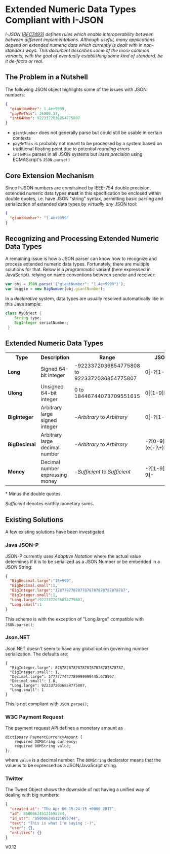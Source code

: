 # Extended Numeric Data Types Compliant with I-JSON

*I-JSON [[RFC7493](https://tools.ietf.org/html/rfc7493)] defines rules which enable
interoperability between between different implementations. Although useful, 
many applications depend on extended numeric data which currently is dealt with in 
non-standard ways. This document describes some of the more common variants,
with the goal of eventually establishing some kind of standard, be it de-facto or real.*

## The Problem in a Nutshell
The following JSON object highlights some of the issues with JSON numbers:
```json
{
  "giantNumber": 1.4e+9999,
  "payMeThis": 26000.33,
  "int64Max": 9223372036854775807
}
```
- `giantNumber` does not generally parse but could still be usable in certain contexts
- `payMeThis` is probably not meant to be processed by a system based on traditional floating point due to potential *rounding errors*
- `int64Max` parses in all JSON systems but *loses precision* using ECMAScript's `JSON.parse()`

## Core Extension Mechanism
Since I-JSON numbers are constrained by IEEE-754 double precision, extended numeric data
types **must** in this specification be enclosed within double quotes, i.e. have JSON "string" syntax,
permitting basic parsing and serialization of extended data types by *virtually any* JSON tool:
```json
{
  "giantNumber": "1.4e+9999"
}
```

## Recognizing and Processing Extended Numeric Data Types
A remaining issue is how a JSON parser can know how to recognize and process
extended numeric data types.  Fortunately, there are multiple solutions for that.
Below is a *programmatic* variant (here expressed in JavaScript). relying on
name conventions between sender and receiver:
```javascript
var obj = JSON.parse('{"giantNumber": "1.4e+9999"}');
var biggie = new BigNumber(obj.giantNumber);
```
In a *declarative* system, data types are usually resolved automatically like in this Java sample:
```java
class MyObject {
    String type;
    BigInteger serialNumber;
 }
 ```
    
## Extended Numeric Data Types
<table>
  <tr><th>Type</th><th>Description</th><th>Range</th><th>&nbsp;&nbsp;&nbsp;&nbsp;&nbsp;&nbsp;&nbsp;JSON&nbsp;Syntax&nbsp;*&nbsp;&nbsp;&nbsp;&nbsp;&nbsp;&nbsp;</th></tr>
  <tr><td><b>Long</b></td><td>Signed 64-bit integer</td><td>-9223372036854775808 to 9223372036854775807</td><td>0|-?[1-9][0-9]*</td></tr>
  <tr><td><b>Ulong</b></td><td>Unsigned 64-bit integer</td><td>0 to 18446744073709551615</td><td>0|[1-9][0-9]*</td></tr>
  <tr><td><b>BigInteger</b></td><td>Arbitrary large signed integer</td><td>-<i>Arbitrary</i> to <i>Arbitrary</i></td><td>0|-?[1-9][0-9]*</td></tr>
  <tr><td><b>BigDecimal</b></td><td>Arbitrary large decimal number</td><td>-<i>Arbitrary</i> to <i>Arbitrary</td><td>-?[0-9]+(\.[0-9]+)?(e(-|\+)[0-9]+)?</td></tr>
  <tr><td><b>Money</b></td><td>Decimal number expressing money</td><td>-<i>Sufficient</i> to<i> Sufficient</i></td><td>-?[1-9][0-9]*\.[0-9]+</td></tr>
</table>

\* Minus the double quotes.

*Sufficient* denotes earthly monetary sums.

## Existing Solutions
A few existing solutions have been investigated.

### Java JSON-P
JSON-P currently uses *Adaptive Notation* where the actual value determines if it is to be serialized as a JSON Number or be embedded in a JSON String:
```json
{
  "BigDecimal.large":"1E+999",
  "BigDecimal.small":1,
  "BigInteger.large":"1787787787877878787878787878787",
  "BigInteger.small":1,
  "Long.large":9223372036854775807,
  "Long.small":1
}
```
This scheme is with the exception of "Long.large" compatible with `JSON.parse()`;

### Json.NET
Json.NET doesn't seem to have any global option governing number serialization.
The defaults are:
```
{
  "BigInteger.large": 878787878787878787878787878787,
  "BigInteger.small": 1,
  "Decimal.large": 3777777447789999999445.678997,
  "Decimal.small": 1.0,
  "Long.large": 9223372036854775807,
  "Long.small": 1
}
```
This is not compliant with `JSON.parse()`;

### W3C Payment Request
The payment request API defines a monetary amount as
```WebIDL
dictionary PaymentCurrencyAmount {
    required DOMString currency;
    required DOMString value;
};
```
where `value` is a decimal number.  The `DOMString` declarator means that the value is
to be expressed as a JSON/JavaScript string.

### Twitter
The Tweet Object shows the downside of not having a unified way of dealing with big numbers:
```json
{
  "created_at": "Thu Apr 06 15:24:15 +0000 2017",
  "id": 850006245121695744,
  "id_str": "850006245121695744",
  "text": "This is what I'm saying :-)",
  "user": {},  
  "entities": {}
}
```


V0.12
